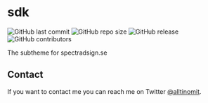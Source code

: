 # sdk

![GitHub last commit](https://img.shields.io/github/last-commit/seetee/manual)
![GitHub repo size](https://img.shields.io/github/repo-size/seetee/manual)
![GitHub release](https://img.shields.io/github/v/release/seetee/manual)
![GitHub contributors](https://img.shields.io/github/contributors/seetee/manual)

The subtheme for spectradsign.se

## Contact

If you want to contact me you can reach me on Twitter [@alltinomit](https://twitter.com/alltinomit).

